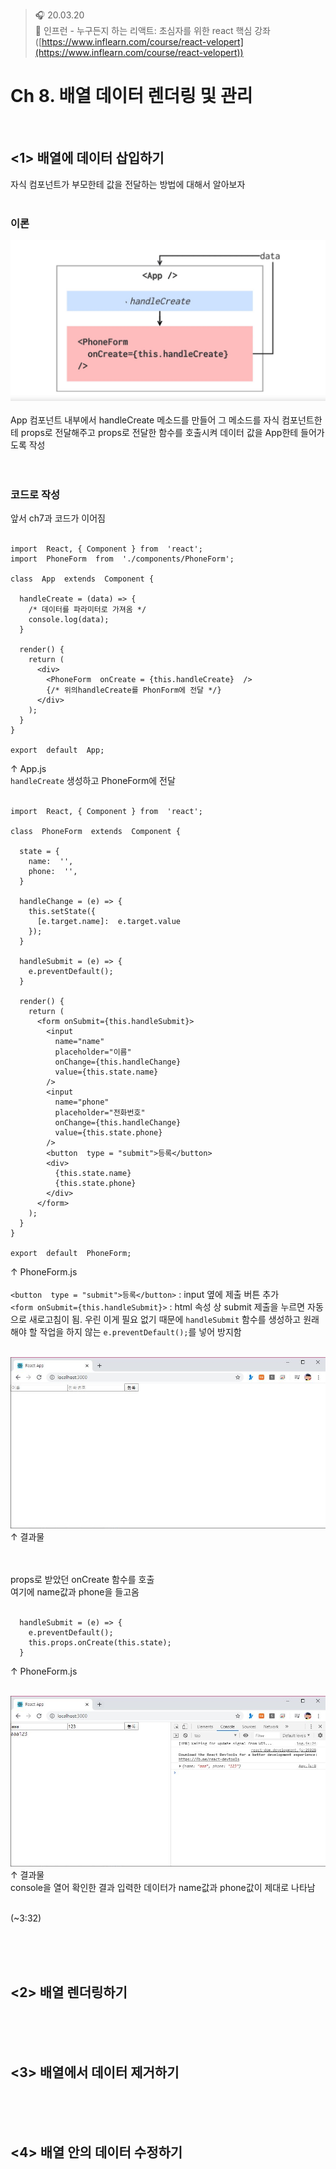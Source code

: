 ﻿> 🎧 20.03.20 <br>
> 🧩 인프런 - 누구든지 하는 리액트: 초심자를 위한 react 핵심 강좌 ([https://www.inflearn.com/course/react-velopert](https://www.inflearn.com/course/react-velopert))


# Ch 8. 배열 데이터 렌더링 및 관리

<br>

## <1> 배열에 데이터 삽입하기

자식 컴포넌트가 부모한테 값을 전달하는 방법에 대해서 알아보자<br><br>

### 이론

![ch8_01](./img/ch8_01.JPG)<br><br>
App 컴포넌트 내부에서 handleCreate 메소드를 만들어 그 메소드를 자식 컴포넌트한테 props로 전달해주고 props로 전달한 함수를 호출시켜 데이터 값을 App한테 들어가도록 작성<br><br><br>


### 코드로 작성

앞서 ch7과 코드가 이어짐<br><br>
```
import  React, { Component } from  'react';
import  PhoneForm  from  './components/PhoneForm';

class  App  extends  Component {

  handleCreate = (data) => {
    /* 데이터를 파라미터로 가져옴 */
    console.log(data);
  }

  render() {
    return (
      <div>
        <PhoneForm  onCreate = {this.handleCreate}  />
        {/* 위의handleCreate를 PhonForm에 전달 */}
      </div>
    );
  }
}

export  default  App;
```
↑ App.js <br>
`handleCreate` 생성하고 PhoneForm에 전달<br><br>
```
import  React, { Component } from  'react';

class  PhoneForm  extends  Component {    

  state = {
    name:  '',
    phone:  '',
  }

  handleChange = (e) => {
    this.setState({
      [e.target.name]:  e.target.value
    });
  }
  
  handleSubmit = (e) => {
    e.preventDefault();
  }
  
  render() {
    return (
      <form onSubmit={this.handleSubmit}>
        <input
          name="name"
          placeholder="이름"
          onChange={this.handleChange}
          value={this.state.name}
        />
        <input
          name="phone"
          placeholder="전화번호"
          onChange={this.handleChange}
          value={this.state.phone}
        />
        <button  type = "submit">등록</button>
        <div>
          {this.state.name}
          {this.state.phone}
        </div>
      </form>
    );
  }
}    

export  default  PhoneForm;
```
↑ PhoneForm.js <br><br>
`<button  type = "submit">등록</button>` : input 옆에 제출 버튼 추가 <br>
`<form onSubmit={this.handleSubmit}>` : html 속성 상 submit 제출을 누르면 자동으로 새로고침이 됨. 우린 이게 필요 없기 때문에 `handleSubmit` 함수를 생성하고 원래 해야 할 작업을 하지 않는 `e.preventDefault();`를 넣어 방지함<br><br>

![ch8_02](./img/ch8_02.JPG)<br>
↑ 결과물<br><br><br>


props로 받았던 onCreate 함수를 호출<br>
여기에 name값과 phone을 들고옴<br><br>


```
  handleSubmit = (e) => {
    e.preventDefault();
    this.props.onCreate(this.state);
  }

```
↑ PhoneForm.js <br><br>

![ch8_03](./img/ch8_03.JPG)<br>
↑ 결과물<br>
console을 열어 확인한 결과 입력한 데이터가 name값과 phone값이 제대로 나타남
<br><br>





(~3:32)





<br><br><br>

## <2> 배열 렌더링하기

<br><br><br>

## <3> 배열에서 데이터 제거하기

<br><br><br>

## <4> 배열 안의 데이터 수정하기


